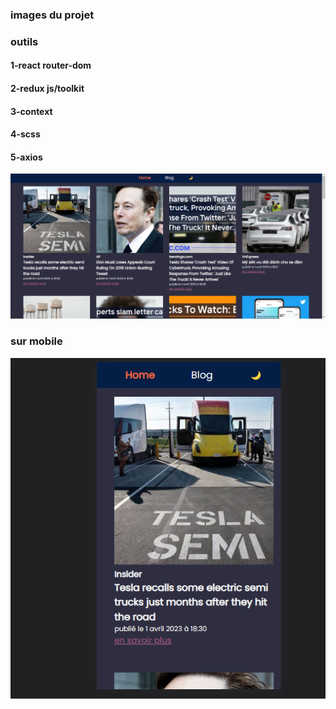 ### images du projet

### outils

#### 1-react router-dom

#### 2-redux js/toolkit

#### 3-context

#### 4-scss

#### 5-axios

![desktop](./src/features/images/blog.png)

### sur mobile

![mobile](./src/features/images/blogMobile.png)
